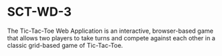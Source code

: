# SCT-WD-3
The Tic-Tac-Toe Web Application is an interactive, browser-based game that allows two players to take turns and compete against each other in a classic grid-based game of Tic-Tac-Toe.

